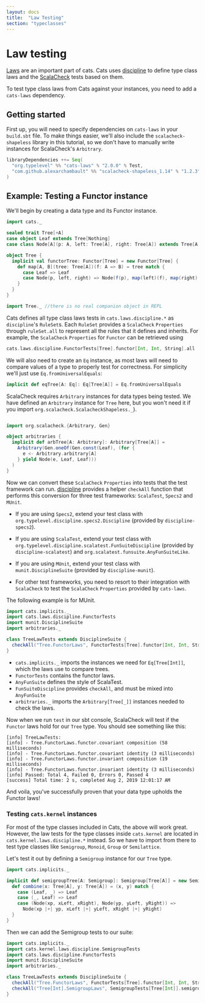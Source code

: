 ```yaml
---
layout: docs
title:  "Law Testing"
section: "typeclasses"
---
```


# Law testing

[Laws](https://typelevel.org/cats/typeclasses.html#laws) are an important part of cats.
Cats uses [discipline](https://github.com/typelevel/discipline) to define type class laws and
the [ScalaCheck](https://github.com/rickynils/scalacheck) tests based on them.

To test type class laws from Cats against your instances, you need to add a `cats-laws` dependency.

## Getting started

First up, you will need to specify dependencies on `cats-laws` in your `build.sbt` file.
To make things easier, we'll also include the `scalacheck-shapeless` library in this tutorial, so we don't have to manually write instances for ScalaCheck's `Arbitrary`.

```scala
libraryDependencies ++= Seq(
  "org.typelevel" %% "cats-laws" % "2.0.0" % Test,
  "com.github.alexarchambault" %% "scalacheck-shapeless_1.14" % "1.2.3" % Test
)
```


## Example: Testing a Functor instance

We'll begin by creating a data type and its Functor instance.
```scala mdoc
import cats._

sealed trait Tree[+A]
case object Leaf extends Tree[Nothing]
case class Node[A](p: A, left: Tree[A], right: Tree[A]) extends Tree[A]

object Tree {
  implicit val functorTree: Functor[Tree] = new Functor[Tree] {
    def map[A, B](tree: Tree[A])(f: A => B) = tree match {
      case Leaf => Leaf
      case Node(p, left, right) => Node(f(p), map(left)(f), map(right)(f))
    }
  }
}
```
```scala mdoc:invisible
import Tree._ //there is no real companion object in REPL
```

Cats defines all type class laws tests in `cats.laws.discipline.*`
as `discipline`'s `RuleSet`s. Each `RuleSet` provides a `ScalaCheck` `Properties` through
`ruleSet.all` to represent all the rules that it defines and inherits. For example,
the `ScalaCheck` `Properties` for `Functor` can be retrieved using

```scala
cats.laws.discipline.FunctorTests[Tree].functor[Int, Int, String].all
```

We will also need to create an `Eq` instance, as most laws will need to compare values of a type to properly test for correctness.
For simplicity we'll just use `Eq.fromUniversalEquals`:

```scala mdoc
implicit def eqTree[A: Eq]: Eq[Tree[A]] = Eq.fromUniversalEquals
```
ScalaCheck requires `Arbitrary` instances for data types being tested. We have defined an `Arbitrary` instance for `Tree` here,
but you won't need it if you import `org.scalacheck.ScalacheckShapeless._`).

```scala mdoc:silent

import org.scalacheck.{Arbitrary, Gen}

object arbitraries {
  implicit def arbTree[A: Arbitrary]: Arbitrary[Tree[A]] =
    Arbitrary(Gen.oneOf(Gen.const(Leaf), (for {
      e <- Arbitrary.arbitrary[A]
    } yield Node(e, Leaf, Leaf)))
  )
}
```

Now we can convert these `ScalaCheck` `Properties` into tests that the test framework can run.  [discipline](https://github.com/typelevel/discipline) provides a helper `checkAll` function that performs
this conversion for three test frameworks: `ScalaTest`, `Specs2` and `MUnit`.

* If you are using `Specs2`, extend your test class with `org.typelevel.discipline.specs2.Discipline` (provided by `discipline-specs2`).

* If you are using `ScalaTest`, extend your test class with `org.typelevel.discipline.scalatest.FunSuiteDiscipline` (provided by `discipline-scalatest`) and `org.scalatest.funsuite.AnyFunSuiteLike`.

* If you are using `MUnit`, extend your test class with `munit.DisciplineSuite` (provided by `discipline-munit`).

* For other test frameworks, you need to resort to their integration with `ScalaCheck` to test
the `ScalaCheck` `Properties` provided by `cats-laws`.

The following example is for MUnit.

```scala mdoc
import cats.implicits._
import cats.laws.discipline.FunctorTests
import munit.DisciplineSuite
import arbitraries._

class TreeLawTests extends DisciplineSuite {
  checkAll("Tree.FunctorLaws", FunctorTests[Tree].functor[Int, Int, String])
}
```

* `cats.implicits._` imports the instances we need for `Eq[Tree[Int]]`, which the laws use to compare trees.
* `FunctorTests` contains the functor laws.
* `AnyFunSuite` defines the style of ScalaTest.
* `FunSuiteDiscipline` provides `checkAll`, and must be mixed into `AnyFunSuite`
* `arbitraries._` imports the `Arbitrary[Tree[_]]` instances needed to check the laws.

Now when we run `test` in our sbt console, ScalaCheck will test if the `Functor` laws hold for our `Tree` type.
You should see something like this:

```
[info] TreeLawTests:
[info] - Tree.FunctorLaws.functor.covariant composition (58 milliseconds)
[info] - Tree.FunctorLaws.functor.covariant identity (3 milliseconds)
[info] - Tree.FunctorLaws.functor.invariant composition (19 milliseconds)
[info] - Tree.FunctorLaws.functor.invariant identity (3 milliseconds)
[info] Passed: Total 4, Failed 0, Errors 0, Passed 4
[success] Total time: 2 s, completed Aug 2, 2019 12:01:17 AM
```

And voila, you've successfully proven that your data type upholds the Functor laws!

### Testing `cats.kernel` instances

For most of the type classes included in Cats, the above will work great.
However, the law tests for the type classes inside `cats.kernel` are located in `cats.kernel.laws.discipline.*` instead.
So we have to import from there to test type classes like `Semigroup`, `Monoid`, `Group` or `Semilattice`.

Let's test it out by defining a `Semigroup` instance for our `Tree` type.

```scala mdoc
import cats.implicits._

implicit def semigroupTree[A: Semigroup]: Semigroup[Tree[A]] = new Semigroup[Tree[A]] {
  def combine(x: Tree[A], y: Tree[A]) = (x, y) match {
    case (Leaf, _) => Leaf
    case (_, Leaf) => Leaf
    case (Node(xp, xLeft, xRight), Node(yp, yLeft, yRight)) =>
      Node(xp |+| yp, xLeft |+| yLeft, xRight |+| yRight)
  }
}
```

Then we can add the Semigroup tests to our suite:

```scala mdoc:nest
import cats.implicits._
import cats.kernel.laws.discipline.SemigroupTests
import cats.laws.discipline.FunctorTests
import munit.DisciplineSuite
import arbitraries._

class TreeLawTests extends DisciplineSuite {
  checkAll("Tree.FunctorLaws", FunctorTests[Tree].functor[Int, Int, String])
  checkAll("Tree[Int].SemigroupLaws", SemigroupTests[Tree[Int]].semigroup)
}
```

